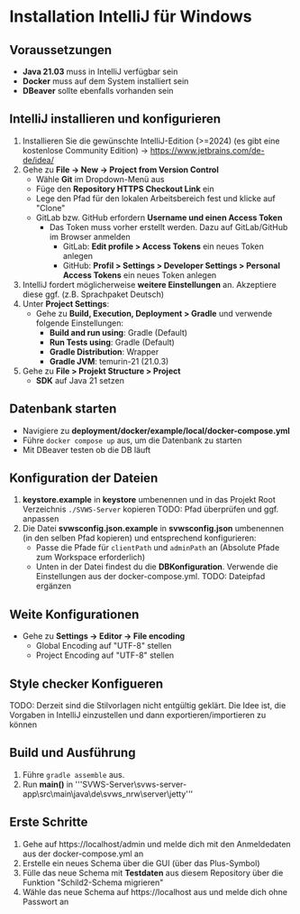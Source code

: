 # Installation IntelliJ für Windows

## Voraussetzungen

+ **Java 21.03** muss in IntelliJ verfügbar sein
+ **Docker** muss auf dem System installiert sein
+ **DBeaver** sollte ebenfalls vorhanden sein

## IntelliJ installieren und konfigurieren

1. Installieren Sie die gewünschte IntelliJ-Edition (>=2024) (es gibt eine kostenlose Community Edition) -> https://www.jetbrains.com/de-de/idea/
2. Gehe zu **File -> New -> Project from Version Control**
    + Wähle **Git** im Dropdown-Menü aus
    + Füge den **Repository HTTPS Checkout Link** ein
    + Lege den Pfad für den lokalen Arbeitsbereich fest und klicke auf "Clone"
    + GitLab bzw. GitHub erfordern **Username und einen Access Token**
      + Das Token muss vorher erstellt werden. Dazu auf GitLab/GitHub im Browser anmelden
          + GitLab: **Edit profile > Access Tokens** ein neues Token anlegen
          + GitHub: **Profil > Settings > Developer Settings > Personal Access Tokens** ein neues Token anlegen
3. IntelliJ fordert möglicherweise **weitere Einstellungen** an. Akzeptiere diese ggf. (z.B. Sprachpaket Deutsch)
4. Unter **Project Settings**:
    - Gehe zu **Build, Execution, Deployment > Gradle** und verwende folgende Einstellungen:
        - **Build and run using**: Gradle (Default)
        - **Run Tests using**: Gradle (Default)
        - **Gradle Distribution**: Wrapper
        - **Gradle JVM**: temurin-21 (21.0.3)
5. Gehe zu **File > Projekt Structure > Project**
    + **SDK** auf Java 21 setzen

## Datenbank starten
+ Navigiere zu **deployment/docker/example/local/docker-compose.yml**
+ Führe `docker compose up` aus, um die Datenbank zu starten
+ Mit DBeaver testen ob die DB läuft

## Konfiguration der Dateien

1. **keystore.example** in  **keystore** umbenennen und in das Projekt Root Verzeichnis `./SVWS-Server` kopieren TODO: Pfad überprüfen und ggf. anpassen
2. Die Datei **svwsconfig.json.example** in **svwsconfig.json** umbenennen (in den selben Pfad kopieren) und entsprechend konfigurieren:
    + Passe die Pfade für `clientPath` und `adminPath` an (Absolute Pfade zum Workspace erforderlich)
    + Unten in der Datei findest du die **DBKonfiguration**. Verwende die Einstellungen aus der docker-compose.yml. TODO: Dateipfad ergänzen

## Weite Konfigurationen
+ Gehe zu **Settings -> Editor -> File encoding**
  + Global Encoding auf "UTF-8" stellen
  + Project Encoding auf "UTF-8" stellen

## Style checker Konfigueren
TODO: Derzeit sind die Stilvorlagen nicht entgültig geklärt. Die Idee ist, die Vorgaben in IntelliJ einzustellen und dann exportieren/importieren zu können


## Build und Ausführung

1. Führe `gradle assemble` aus.
2. Run **main()** in '''SVWS-Server\svws-server-app\src\main\java\de\svws_nrw\server\jetty'''

## Erste Schritte

1. Gehe auf https://localhost/admin und melde dich mit den Anmeldedaten aus der docker-compose.yml an
2. Erstelle ein neues Schema über die GUI (über das Plus-Symbol)
3. Fülle das neue Schema mit **Testdaten** aus diesem Repository über die Funktion "Schild2-Schema migrieren"
4. Wähle das neue Schema auf https://localhost aus und melde dich ohne Passwort an
